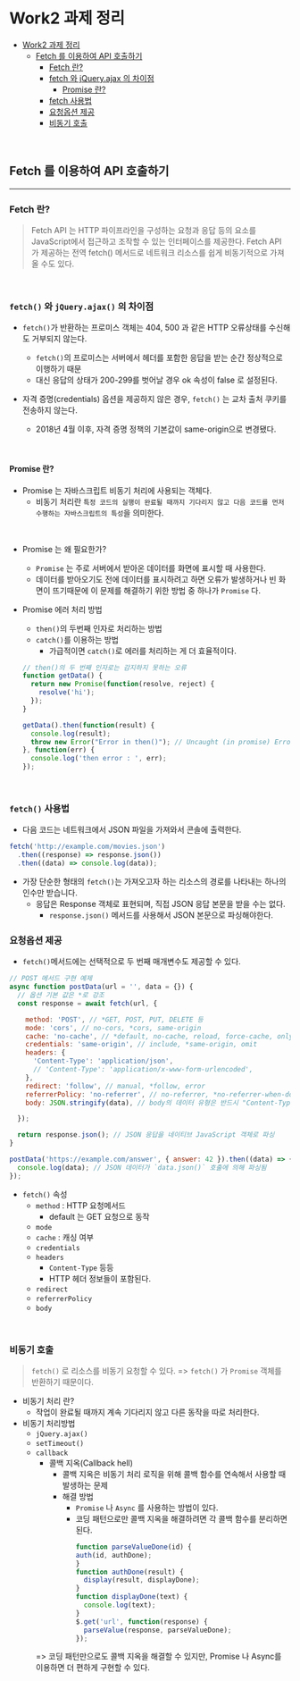 # Work2 과제 정리
<!-- TOC -->

- [Work2 과제 정리](#work2-%EA%B3%BC%EC%A0%9C-%EC%A0%95%EB%A6%AC)
  - [Fetch 를 이용하여 API 호출하기](#fetch-%EB%A5%BC-%EC%9D%B4%EC%9A%A9%ED%95%98%EC%97%AC-api-%ED%98%B8%EC%B6%9C%ED%95%98%EA%B8%B0)
    - [Fetch 란?](#fetch-%EB%9E%80)
    - [fetch 와 jQuery.ajax 의 차이점](#fetch-%EC%99%80-jqueryajax-%EC%9D%98-%EC%B0%A8%EC%9D%B4%EC%A0%90)
      - [Promise 란?](#promise-%EB%9E%80)
    - [fetch 사용법](#fetch-%EC%82%AC%EC%9A%A9%EB%B2%95)
    - [요청옵션 제공](#%EC%9A%94%EC%B2%AD%EC%98%B5%EC%85%98-%EC%A0%9C%EA%B3%B5)
    - [비동기 호출](#%EB%B9%84%EB%8F%99%EA%B8%B0-%ED%98%B8%EC%B6%9C)

<!-- /TOC -->

<br>

## Fetch 를 이용하여 API 호출하기

<hr>

### Fetch 란?

> Fetch API 는 HTTP 파이프라인을 구성하는 요청과 응답 등의 요소를 JavaScript에서 접근하고 조작할 수 있는 인터페이스를 제공한다. Fetch API 가 제공하는 전역 fetch() 메서드로 네트워크 리소스를 쉽게 비동기적으로 가져올 수도 있다.

<br>

### `fetch()` 와 `jQuery.ajax()` 의 차이점

- `fetch()`가 반환하는 프로미스 객체는 404, 500 과 같은 HTTP 오류상태를 수신해도 거부되지 않는다.
  - `fetch()`의 프로미스는 서버에서 헤더를 포함한 응답을 받는 순간 정상적으로 이행하기 때문
  - 대신 응답의 상태가 200-299를 벗어날 경우 ok 속성이 false 로 설정된다.

- 자격 증명(credentials) 옵션을 제공하지 않은 경우, `fetch()` 는 교차 출처 쿠키를 전송하지 않는다.
  - 2018년 4월 이후, 자격 증명 정책의 기본값이 same-origin으로 변경됐다.

<br>

#### Promise 란?

- Promise 는 자바스크립트 비동기 처리에 사용되는 객체다.
  - 비동기 처리란 `특정 코드의 실행이 완료될 때까지 기다리지 않고 다음 코드를 먼저 수행하는 자바스크립트의 특성`을 의미한다.

<br>

- Promise 는 왜 필요한가?
  - `Promise` 는 주로 서버에서 받아온 데이터를 화면에 표시할 때 사용한다.
  - 데이터를 받아오기도 전에 데이터를 표시하려고 하면 오류가 발생하거나 빈 화면이 뜨기때문에 이 문제를 해결하기 위한 방법 중 하나가 `Promise` 다.

- Promise 에러 처리 방법
  - `then()`의 두번째 인자로 처리하는 방법
  - `catch()`를 이용하는 방법
    - 가급적이면 `catch()`로 에러를 처리하는 게 더 효율적이다.
    
  ```javascript
  // then()의 두 번째 인자로는 감지하지 못하는 오류
  function getData() {
    return new Promise(function(resolve, reject) {
      resolve('hi');
    });
  }

  getData().then(function(result) {
    console.log(result);
    throw new Error("Error in then()"); // Uncaught (in promise) Error: Error in then()
  }, function(err) {
    console.log('then error : ', err);
  });
  ```

<br>

### `fetch()` 사용법

- 다음 코드는 네트워크에서 JSON 파일을 가져와서 콘솔에 출력한다.

```javascript
fetch('http://example.com/movies.json')
  .then((response) => response.json())
  .then((data) => console.log(data));
```

- 가장 단순한 형태의 `fetch()`는 가져오고자 하는 리소스의 경로를 나타내는 하나의 인수만 받습니다.
  - 응답은 Response 객체로 표현되며, 직접 JSON 응답 본문을 받을 수는 없다.
    - `response.json()` 메서드를 사용해서 JSON 본문으로 파싱해야한다.

### 요청옵션 제공

- `fetch()`메서드에는 선택적으로 두 번째 매개변수도 제공할 수 있다.

```javascript
// POST 메서드 구현 예제
async function postData(url = '', data = {}) {
  // 옵션 기본 값은 *로 강조
  const response = await fetch(url, {

    method: 'POST', // *GET, POST, PUT, DELETE 등
    mode: 'cors', // no-cors, *cors, same-origin
    cache: 'no-cache', // *default, no-cache, reload, force-cache, only-if-cached
    credentials: 'same-origin', // include, *same-origin, omit
    headers: {
      'Content-Type': 'application/json',
      // 'Content-Type': 'application/x-www-form-urlencoded',
    },
    redirect: 'follow', // manual, *follow, error
    referrerPolicy: 'no-referrer', // no-referrer, *no-referrer-when-downgrade, origin, origin-when-cross-origin, same-origin, strict-origin, strict-origin-when-cross-origin, unsafe-url
    body: JSON.stringify(data), // body의 데이터 유형은 반드시 "Content-Type" 헤더와 일치해야 함

  });

  return response.json(); // JSON 응답을 네이티브 JavaScript 객체로 파싱
}

postData('https://example.com/answer', { answer: 42 }).then((data) => {
  console.log(data); // JSON 데이터가 `data.json()` 호출에 의해 파싱됨
});
```

- `fetch()` 속성
  - `method` : HTTP 요청메서드
    - default 는 GET 요청으로 동작
  - `mode`
  - `cache` : 캐싱 여부
  - `credentials`
  - `headers`
    - `Content-Type` 등등
    - HTTP 헤더 정보들이 포함된다.
  - `redirect`
  - `referrerPolicy`
  - `body`

<br>

### 비동기 호출

> `fetch()` 로 리소스를 비동기 요청할 수 있다. => `fetch()` 가 `Promise` 객체를 반환하기 때문이다.

- 비동기 처리 란?
  - 작업이 완료될 때까지 계속 기다리지 않고 다른 동작을 따로 처리한다.
- 비동기 처리방법
  - `jQuery.ajax()`
  - `setTimeout()`
  - `callback`
    - 콜백 지옥(Callback hell)
      - 콜백 지옥은 비동기 처리 로직을 위해 콜백 함수를 연속해서 사용할 때 발생하는 문제
      - 해결 방법
        - `Promise` 나 `Async` 를 사용하는 방법이 있다.
        - 코딩 패턴으로만 콜백 지옥을 해결하려면 각 콜백 함수를 분리하면 된다.
          ```javascript
          function parseValueDone(id) {
          auth(id, authDone);
          }
          function authDone(result) {
            display(result, displayDone);
          }
          function displayDone(text) {
            console.log(text);
          }
          $.get('url', function(response) {
            parseValue(response, parseValueDone);
          });
          ```
    => 코딩 패턴만으로도 콜백 지옥을 해결할 수 있지만, Promise 나 Async를 이용하면 더 편하게 구현할 수 있다.